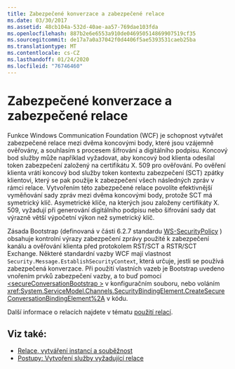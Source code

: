 ```yaml
---
title: Zabezpečené konverzace a zabezpečené relace
ms.date: 03/30/2017
ms.assetid: 48cb104a-532d-40ae-aa57-769dae103fda
ms.openlocfilehash: 887b2e6e6553a910de046950514869907519cf35
ms.sourcegitcommit: de17a7a0a37042f0d4406f5ae5393531caeb25ba
ms.translationtype: MT
ms.contentlocale: cs-CZ
ms.lasthandoff: 01/24/2020
ms.locfileid: "76746460"
---
```

# <a name="secure-conversations-and-secure-sessions"></a>Zabezpečené konverzace a zabezpečené relace
Funkce Windows Communication Foundation (WCF) je schopnost vytvářet zabezpečené relace mezi dvěma koncovými body, které jsou vzájemně ověřovány, a souhlasím s procesem šifrování a digitálního podpisu. Koncový bod služby může například vyžadovat, aby koncový bod klienta odesílal token zabezpečení založený na certifikátu X. 509 pro ověřování. Po ověření klienta vrátí koncový bod služby token kontextu zabezpečení (SCT) zpátky klientovi, který se pak použije k zabezpečení všech následných zpráv v rámci relace. Vytvořením této zabezpečené relace povolíte efektivnější vyměňování sady zpráv mezi dvěma koncovými body, protože SCT má symetrický klíč. Asymetrické klíče, na kterých jsou založeny certifikáty X. 509, vyžadují při generování digitálního podpisu nebo šifrování sady dat výrazně větší výpočetní výkon než symetrický klíč.  
  
 Zásada Bootstrap (definovaná v části 6.2.7 standardu [WS-SecurityPolicy](https://docs.oasis-open.org/ws-sx/ws-securitypolicy/200702/ws-securitypolicy-1.2-spec-os.html) ) obsahuje kontrolní výrazy zabezpečení zprávy použité k zabezpečení kanálu a ověřování klienta před protokolem RST/SCT a RSTR/SCT Exchange. Některé standardní vazby WCF mají vlastnost `Security.Message.EstablishSecurityContext`, která určuje, jestli se používá zabezpečená konverzace. Při použití vlastních vazeb je Bootstrap uvedeno vnořením prvků zabezpečení vazby, a to buď pomocí [\<secureConversationBootstrap >](../../../../docs/framework/configure-apps/file-schema/wcf/secureconversationbootstrap.md) v konfiguračním souboru, nebo voláním <xref:System.ServiceModel.Channels.SecurityBindingElement.CreateSecureConversationBindingElement%2A> v kódu.  
  
 Další informace o relacích najdete v tématu [použití relací](../../../../docs/framework/wcf/using-sessions.md).  
  
## <a name="see-also"></a>Viz také:

- [Relace, vytváření instancí a souběžnost](../../../../docs/framework/wcf/feature-details/sessions-instancing-and-concurrency.md)
- [Postupy: Vytvoření služby vyžadující relace](../../../../docs/framework/wcf/feature-details/how-to-create-a-service-that-requires-sessions.md)
